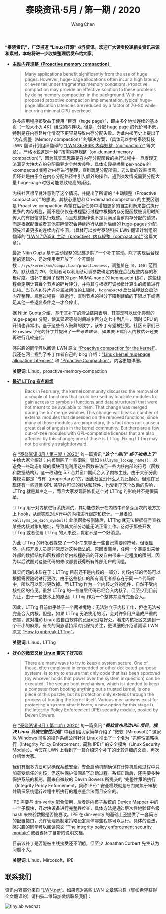 ﻿---
title: 泰晓资讯·5月 / 第一期 / 2020
author: 'Wang Chen'
group: news
draft: false
top: false
album: 泰晓资讯
layout: weekly
license: "cc-by-nc-nd-4.0"
permalink: /tinylab-weekly-05-1st-2020/
tags:
  - Linux
  - proactive-memory-compaction
  - LTTng
  - Mircosoft
  - IPE
categories:
  - 泰晓资讯
  - 技术动态
  - 行业动向
---

**“泰晓资讯”，广泛报道 “Linux/开源” 业界资讯。欢迎广大读者投递相关资讯来源和素材，本站将进一步收集整理后发布给大家。**

- [**主动内存规整（Proactive memory compaction）**](https://lwn.net/Articles/817905/)
    
    > Many applications benefit significantly from the use of huge pages. However, huge-page allocations often incur a high latency or even fail under fragmented memory conditions. Proactive compaction may provide an effective solution to these problems by doing memory compaction in the background. With my proposed proactive compaction implementation, typical huge-page allocation latencies are reduced by a factor of 70-80 while incurring minimal CPU overhead.

    许多应用程序都受益于使用 “巨页（huge page）”，即由多个地址连续的基本页（一般大小为 4K）组成的内存块。但是，分配 huge page 的代价可不低，特别是在内存碎片化情况下更容易导致内存分配失败。为此内核历史上提出了 “内存规整（Memory compaction）” 的解决方案，（具体可以参考泰晓科技 LWN 翻译计划组织翻译的 [“LWN 368869: 内存规整（compaction）”](https://tinylab.org/lwn-368869/) 等文章）。严格地说这是一种 “按需内存规整（on-demand memory compaction）”，因为其实现思路是在内存分配函数的执行过程中一旦发现无法满足大块内存的分配需要才会触发规整，具体实现是唤醒 per-node 的 kcompacted 线程对内存进行整理，直到满足分配所需。这么做的效率很高，但坏处是由于会在内存分配路径中引入额外的操作，遇到突发情况需要分配大量 huge-page 时很可能导致较高的延迟。

    内核社区很早就注意到了这个情况，并提出了所谓的 “主动规整（Proactive compaction）” 的想法，其核心思想和 On-demand compaction 的主要区别是 Proactive compaction 希望在后台任务中增加更多的自主判断来尝试执行更多的内存规整，而不是仅仅在进程运行过程中根据内存分配函数被调用时所传入的有限信息执行规整。而且规整操作也不是只满足当前内存分配的请求，而是根据配置或者其他实际情况会持续运行从而为后继的 huge-pages 分配预先准备更多的连续内存空间。（具体可以参考泰晓科技 LWN 翻译计划组织翻译的 [“LWN 717656: 主动（proactive）内存规整（compaction）”](https://tinylab.org/lwn-717656/) 这篇文章）。

    最近 Nitin Gupta 基于主动规整的思想提供了一个补丁实现。除了实现后台规整的逻辑外，还对使用者开放了一个可调参数：`/sys/kernel/mm/compaction/proactiveness`，调整值在 `[0，100]` 范围内，默认值为 20，使用者可以利用该可调参数确定内核在后台规整内存的积极程度。该补丁重用了现有的 per-NUMA-node 的 kcompactd 线程，这些线程会定期计算每个节点的碎片评分，并将其与根据可调参数计算出的阈值进行比较。当节点的碎片评分超过阈值的上限时，kcompactd 后台线程就会启动内存整理。规整过程将一直运行，直到节点的得分下降到阈值的下限以下或满足其他一些退出条件之一才会停止。

    据 Nitin Gupta 介绍，基于其补丁的测试结果表明，其实现可以优化典型的 huge-pages 分配，使其延迟等待时间减少百分之七十到八十，同时 CPU 的开销也非常小。鉴于这些令人鼓舞的数字，该补丁有望被接受。社区专家们已经 review 了他的补丁并提出了一些改进建议。如果要正式合入内核估计还要再进行几轮迭代。

    感兴趣的同学可以阅读 LWN 原文 [“Proactive compaction for the kernel”](https://lwn.net/Articles/817905/)。我还在网上搜到了补丁作者自己的 blog 介绍：["Linux kernel hugepage allocation latencies"](https://nitingupta.dev/post/linux-kernel-hugepage-allocation-latencies/) 和 ["Proactive Compaction"](https://nitingupta.dev/post/proactive-compaction/)，内容更加详细。

    **关键词**: Linux，proactive-memory-compaction

- [**最近 LTTng 有点麻烦**](https://lwn.net/Articles/817988/)

    > Back in February, the kernel community discussed the removal of a couple of functions that could be used by loadable modules to gain access to symbols (functions and data structures) that were not meant to be available to them. That change was merged during the 5.7 merge window. This change will break a number of external modules that depended on the removed functions; since many of those modules are proprietary, this fact does not cause a great deal of anguish in the kernel community. But there are a few out-of-tree modules with GPL-compatible licenses that are also affected by this change; one of those is LTTng. Fixing LTTng may not be entirely straightforward.

    在 [“泰晓资讯·3月 / 第三期 / 2020”](https://tinylab.org/tinylab-weekly-03-3rd-2020/) 的一篇资讯 “***这个 “后门” 终于被堵上了***” 中给大家介绍过：内核删除了一些函数，譬如 `kallsyms_lookup_name()`，以避免一些动态加载的模块可能利用这些函数来访问一些内核内部的符号（函数和数据结构）。这一改动在 5.7 合并窗口期间合入了内核主线。由于大部分此类模块都是 “专有（proprietary）”的，因此社区没什么人对此担心。但现在发现还有一些遵循 GPL 兼容许可证的模块和软件，也受到了这个改动的影响，LTTng 就是其中之一，而且大家发现要修复这个对 LTTng 的影响并不是很简单。

    LTTng 用于对内核进行系统测试，其功能依赖于在内核中许多深层次的地方加上 hook，从而实现对运行中的内核进行跟踪和统计。一旦诸如 `kallsyms_on_each_symbol()` 此类函数被删除后，LTTng 就无法根据符号查找某些内核对象的地址，导致其大部分功能无法正常工作。这对于那些开发 LTTng 或者使用 LTTng 的人来说，肯定不是一个好消息。

    为此 LTTng 的开发者提交了一个补丁来导出一些自己需要的符号。但很显然，内核开发人员是非常反对这种做法的。原因很简单，任何一个暴露出来给外部的数据结构和函数都会给内核程序员的开发自由带来一定程度的限制，因为以后试图对这些代码的修改都要获得所有外部用户的同意。

    其实问题的本质在于：LTTng 目前还不是内核的一部分，内核内部的代码可以根据需要随时进行更改，由于这些接口的所有调用者都存在于同一个代码库中，所以可以同时更改掉。而 LTTng 作为一个内核之外的组件，自然不受内核社区的待见。虽然 LTTng 的一些底层代码已经合入内核了，但至少到目前为止，由于一些技术上的原因，LTTng 作为一个整体并没有完全合入。

    因此，LTTng 目前似乎处于一个两难境地：无法独立于内核工作，但也无法被完全合入内核。但是，如果 LTTng 无法使用的话，会对许多用户造成严重的伤害，这对推动 Linux 或自由软件的发展可没啥好处。看来内核社区又遇到一个不小的麻烦，有关的同志请持续对此保持关注，更详细的介绍请阅读 LWN 原文 [“How to unbreak LTTng”](https://lwn.net/Articles/817988/)。

    **关键词**: Linux，LTTng

- [**好心的微软又给 Linux 带来了好东西**](https://lwn.net/Articles/817472/)

    > There are many ways to try to keep a system secure. One of those, often employed in embedded or other dedicated-purpose systems, is to try to ensure that only code that has been approved (by whoever holds that power over the system in question) can be executed. The secure boot mechanism, which is intended to keep a computer from booting anything but a trusted kernel, is one piece of this puzzle, but its protection only extends through the process of booting the kernel itself. Various mechanisms exist for protecting a system after it boots; a new option for this stage is the Integrity Policy Enforcement (IPE) security module, posted by Deven Bowers.

    在 [“泰晓资讯·4月 / 第二期 / 2020”](https://tinylab.org/tinylab-weekly-04-2nd-2020/) 的一篇资讯 "***微软宣布启动 IPE 项目，解决 Linux 系统完整性问题***" 中我们给大家简单介绍了 “微软（Mircosoft）” 这家以 Windows 闻名的操作系统公司针对 Linux 推出了一个名为 “完整性策略执行（Integrity Policy Enforcement，简称 IPE）” 的安全模块（Linux Security Module）。今天在 LWN 上看到了一篇介绍这个补丁的比较详细的文章，再次介绍给大家。

    我们有很多方法可以确保系统安全。安全启动机制确保在计算机启动过程中只加载受信任的内核，但这种保护仅涵盖了启动过程。系统启动后，还需要多种保护系统的机制。而来自微软的 Deven Bowers 所提交的 “完整性策略执行（Integrity Policy Enforcement，简称 IPE）” 安全模块就是专门聚焦于审核并确保系统运行过程中所执行的程序是合法而且安全的。

    IPE 需要与 dm-verity 配合使用，后者是内核子系统的 Device Mapper 中的一个子模块，可对块设备进行完整性检查，具体方法是通过层次性地验证各级 hash 来校验数据是否被篡改。IPE 在 dm-verity 的基础上还提供了一套简洁的配置接口，允许管理员制定策略设定具体哪些程序可以运行。具体的语法，感兴趣的同学可以阅读原文 [“The integrity policy enforcement security module”](https://lwn.net/Articles/817472/) 或者该补丁自带的说明文档。

    目前该补丁是否能被主线接受还不明朗，但至少 Jonathan Corbert 先生认为问题不大。

    **关键词**: Linux，Mircosoft，IPE

## 联系我们

资讯内容部分来自 [“LWN.net“](https://lwn.net/)。如果您对某些 LWN 文章感兴趣（譬如希望获得全文翻译的）请扫描二维码加微信联系我们：

![tinylab wechat](/images/wechat/tinylab.jpg)
